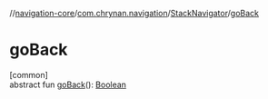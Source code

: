 //[navigation-core](../../../index.md)/[com.chrynan.navigation](../index.md)/[StackNavigator](index.md)/[goBack](go-back.md)

# goBack

[common]\
abstract fun [goBack](go-back.md)(): [Boolean](https://kotlinlang.org/api/latest/jvm/stdlib/kotlin/-boolean/index.html)
